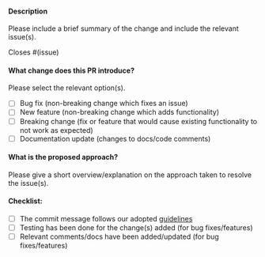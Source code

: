 #### Description

Please include a brief summary of the change and include the relevant issue(s).

Closes #(issue)

#### What change does this PR introduce?

Please select the relevant option(s).

- [ ] Bug fix (non-breaking change which fixes an issue)
- [ ] New feature (non-breaking change which adds functionality)
- [ ] Breaking change (fix or feature that would cause existing functionality to not work as expected)
- [ ] Documentation update (changes to docs/code comments)

#### What is the proposed approach?

Please give a short overview/explanation on the approach taken to resolve the issue(s).

#### Checklist:

- [ ] The commit message follows our adopted [guidelines](https://www.conventionalcommits.org/en/v1.0.0/)
- [ ] Testing has been done for the change(s) added (for bug fixes/features)
- [ ] Relevant comments/docs have been added/updated (for bug fixes/features)
